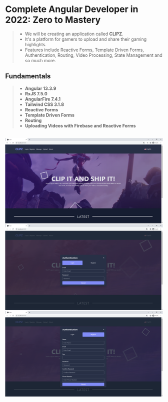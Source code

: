 # Complete Angular Developer in 2022: Zero to Mastery
> * We will be creating an application called **CLIPZ**.
> * It's a platform for gamers to upload and share their gaming highlights.
> * Features include Reactive Forms, Template Driven Forms, Authentication, Routing, Video Processing, State Management and so much more.

## Fundamentals
> * **Angular 13.3.9**
> * **RxJS 7.5.0**
> * **AngularFire 7.4.1**
> * **Tailwind CSS 3.1.8**
> * **Reactive Forms**
> * **Template Driven Forms**
> * **Routing**
> * **Uploading Videos with Firebase and Reactive Forms**

<br/>
<img src="https://github.com/enesozmus/clips/blob/master/src/assets/forGitHub/Clips%20-%20Google%20Chrome%2014.10.2022%2014_25_58.png" alt="HomePage">

<br/>
<img src="https://github.com/enesozmus/clips/blob/master/src/assets/forGitHub/Clips%20-%20Google%20Chrome%2015.10.2022%2019_27_25.png" alt="LoginModal">

<br/>
<img src="https://github.com/enesozmus/clips/blob/master/src/assets/forGitHub/Clips%20-%20Google%20Chrome%2015.10.2022%2019_27_31.png" alt="RegisterModal">